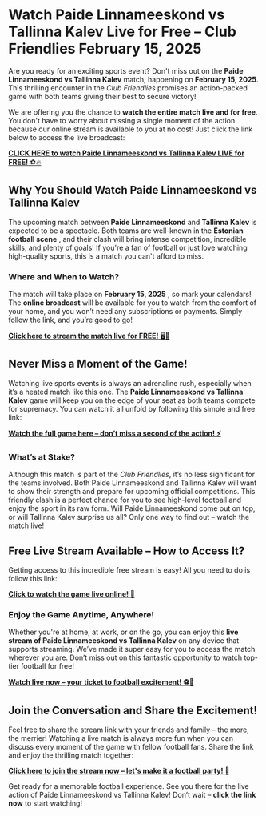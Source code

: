 # Watch Paide Linnameeskond vs Tallinna Kalev Live for Free – Club Friendlies February 15, 2025

Are you ready for an exciting sports event? Don't miss out on the **Paide Linnameeskond vs Tallinna Kalev** match, happening on **February 15, 2025**. This thrilling encounter in the _Club Friendlies_ promises an action-packed game with both teams giving their best to secure victory!

We are offering you the chance to **watch the entire match live and for free**. You don't have to worry about missing a single moment of the action because our online stream is available to you at no cost! Just click the link below to access the live broadcast:

[**CLICK HERE to watch Paide Linnameeskond vs Tallinna Kalev LIVE for FREE!** ⚽️🔥](https://tinyurl.com/livestreamfreeo?st=Paide+Linnameeskond+vs+Tallinna+Kalev&si=ghc)

## Why You Should Watch Paide Linnameeskond vs Tallinna Kalev

The upcoming match between **Paide Linnameeskond** and **Tallinna Kalev** is expected to be a spectacle. Both teams are well-known in the **Estonian football scene** , and their clash will bring intense competition, incredible skills, and plenty of goals! If you're a fan of football or just love watching high-quality sports, this is a match you can't afford to miss.

### Where and When to Watch?

The match will take place on **February 15, 2025** , so mark your calendars! The **online broadcast** will be available for you to watch from the comfort of your home, and you won’t need any subscriptions or payments. Simply follow the link, and you’re good to go!

[**Click here to stream the match live for FREE!** 🖥️📱](https://tinyurl.com/livestreamfreeo?st=Paide+Linnameeskond+vs+Tallinna+Kalev&si=ghc)

## Never Miss a Moment of the Game!

Watching live sports events is always an adrenaline rush, especially when it’s a heated match like this one. The **Paide Linnameeskond vs Tallinna Kalev** game will keep you on the edge of your seat as both teams compete for supremacy. You can watch it all unfold by following this simple and free link:

[**Watch the full game here – don’t miss a second of the action! ⚡️**](https://tinyurl.com/livestreamfreeo?st=Paide+Linnameeskond+vs+Tallinna+Kalev&si=ghc)

### What’s at Stake?

Although this match is part of the _Club Friendlies_, it’s no less significant for the teams involved. Both Paide Linnameeskond and Tallinna Kalev will want to show their strength and prepare for upcoming official competitions. This friendly clash is a perfect chance for you to see high-level football and enjoy the sport in its raw form. Will Paide Linnameeskond come out on top, or will Tallinna Kalev surprise us all? Only one way to find out – watch the match live!

## Free Live Stream Available – How to Access It?

Getting access to this incredible free stream is easy! All you need to do is follow this link:

[**Click to watch the game live online! 🎥**](https://tinyurl.com/livestreamfreeo?st=Paide+Linnameeskond+vs+Tallinna+Kalev&si=ghc)

### Enjoy the Game Anytime, Anywhere!

Whether you're at home, at work, or on the go, you can enjoy this **live stream of Paide Linnameeskond vs Tallinna Kalev** on any device that supports streaming. We’ve made it super easy for you to access the match wherever you are. Don’t miss out on this fantastic opportunity to watch top-tier football for free!

[**Watch live now – your ticket to football excitement! ⚽️🎉**](https://tinyurl.com/livestreamfreeo?st=Paide+Linnameeskond+vs+Tallinna+Kalev&si=ghc)

## Join the Conversation and Share the Excitement!

Feel free to share the stream link with your friends and family – the more, the merrier! Watching a live match is always more fun when you can discuss every moment of the game with fellow football fans. Share the link and enjoy the thrilling match together:

[**Click here to join the stream now – let's make it a football party! 🎊**](https://tinyurl.com/livestreamfreeo?st=Paide+Linnameeskond+vs+Tallinna+Kalev&si=ghc)

Get ready for a memorable football experience. See you there for the live action of Paide Linnameeskond vs Tallinna Kalev! Don’t wait – **click the link now** to start watching!
